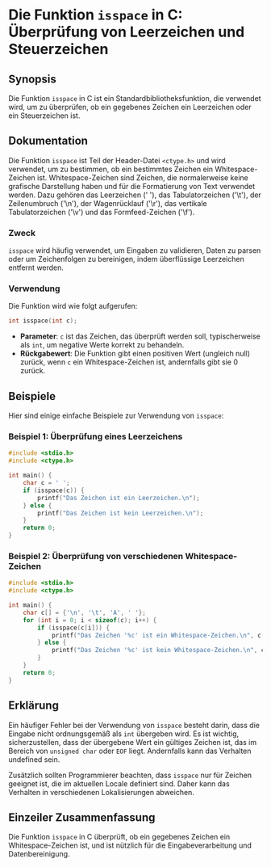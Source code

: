 <!--
Meta Description: # Die Funktion `isspace` in C: Überprüfung von Leerzeichen und Steuerzeichen ## Synopsis Die Funktion `isspace` in C ist ein Standardbibliotheksfunkti...
Meta Keywords: zeichen, ist, ein, das, die
-->

# Die Funktion `isspace` in C: Überprüfung von Leerzeichen und Steuerzeichen

## Synopsis
Die Funktion `isspace` in C ist ein Standardbibliotheksfunktion, die verwendet wird, um zu überprüfen, ob ein gegebenes Zeichen ein Leerzeichen oder ein Steuerzeichen ist.

## Dokumentation
Die Funktion `isspace` ist Teil der Header-Datei `<ctype.h>` und wird verwendet, um zu bestimmen, ob ein bestimmtes Zeichen ein Whitespace-Zeichen ist. Whitespace-Zeichen sind Zeichen, die normalerweise keine grafische Darstellung haben und für die Formatierung von Text verwendet werden. Dazu gehören das Leerzeichen (' '), das Tabulatorzeichen ('\t'), der Zeilenumbruch ('\n'), der Wagenrücklauf ('\r'), das vertikale Tabulatorzeichen ('\v') und das Formfeed-Zeichen ('\f').

### Zweck
`isspace` wird häufig verwendet, um Eingaben zu validieren, Daten zu parsen oder um Zeichenfolgen zu bereinigen, indem überflüssige Leerzeichen entfernt werden.

### Verwendung
Die Funktion wird wie folgt aufgerufen:
```c
int isspace(int c);
```
- **Parameter**: `c` ist das Zeichen, das überprüft werden soll, typischerweise als `int`, um negative Werte korrekt zu behandeln.
- **Rückgabewert**: Die Funktion gibt einen positiven Wert (ungleich null) zurück, wenn `c` ein Whitespace-Zeichen ist, andernfalls gibt sie 0 zurück.

## Beispiele
Hier sind einige einfache Beispiele zur Verwendung von `isspace`:

### Beispiel 1: Überprüfung eines Leerzeichens
```c
#include <stdio.h>
#include <ctype.h>

int main() {
    char c = ' ';
    if (isspace(c)) {
        printf("Das Zeichen ist ein Leerzeichen.\n");
    } else {
        printf("Das Zeichen ist kein Leerzeichen.\n");
    }
    return 0;
}
```

### Beispiel 2: Überprüfung von verschiedenen Whitespace-Zeichen
```c
#include <stdio.h>
#include <ctype.h>

int main() {
    char c[] = {'\n', '\t', 'A', ' '}; 
    for (int i = 0; i < sizeof(c); i++) {
        if (isspace(c[i])) {
            printf("Das Zeichen '%c' ist ein Whitespace-Zeichen.\n", c[i]);
        } else {
            printf("Das Zeichen '%c' ist kein Whitespace-Zeichen.\n", c[i]);
        }
    }
    return 0;
}
```

## Erklärung
Ein häufiger Fehler bei der Verwendung von `isspace` besteht darin, dass die Eingabe nicht ordnungsgemäß als `int` übergeben wird. Es ist wichtig, sicherzustellen, dass der übergebene Wert ein gültiges Zeichen ist, das im Bereich von `unsigned char` oder `EOF` liegt. Andernfalls kann das Verhalten undefined sein.

Zusätzlich sollten Programmierer beachten, dass `isspace` nur für Zeichen geeignet ist, die im aktuellen Locale definiert sind. Daher kann das Verhalten in verschiedenen Lokalisierungen abweichen.

## Einzeiler Zusammenfassung
Die Funktion `isspace` in C überprüft, ob ein gegebenes Zeichen ein Whitespace-Zeichen ist, und ist nützlich für die Eingabeverarbeitung und Datenbereinigung.
